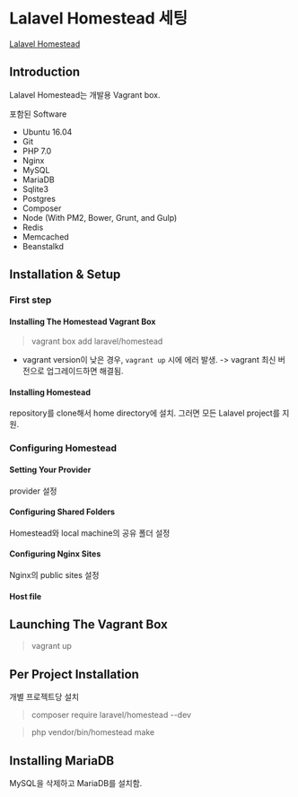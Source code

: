 # Lalavel Homestead 세팅

[Lalavel Homestead](https://laravel.com/docs/5.3/homestead)

## Introduction

Lalavel Homestead는 개발용 Vagrant box.

포함된 Software
- Ubuntu 16.04
- Git
- PHP 7.0
- Nginx
- MySQL
- MariaDB
- Sqlite3
- Postgres
- Composer
- Node (With PM2, Bower, Grunt, and Gulp)
- Redis
- Memcached
- Beanstalkd

## Installation & Setup

### First step

#### Installing The Homestead Vagrant Box

> vagrant box add laravel/homestead

* vagrant version이 낮은 경우, `vagrant up` 시에 에러 발생.
-> vagrant 최신 버전으로 업그레이드하면 해결됨.

#### Installing Homestead

repository를 clone해서 home directory에 설치.
그러면 모든 Lalavel project를 지원.

### Configuring Homestead

#### Setting Your Provider

provider 설정

#### Configuring Shared Folders

Homestead와 local machine의 공유 폴더 설정

#### Configuring Nginx Sites

Nginx의 public sites 설정

#### Host file

## Launching The Vagrant Box

> vagrant up

## Per Project Installation

개별 프로젝트당 설치

> composer require laravel/homestead --dev

> php vendor/bin/homestead make

## Installing MariaDB

MySQL을 삭제하고 MariaDB를 설치함.
